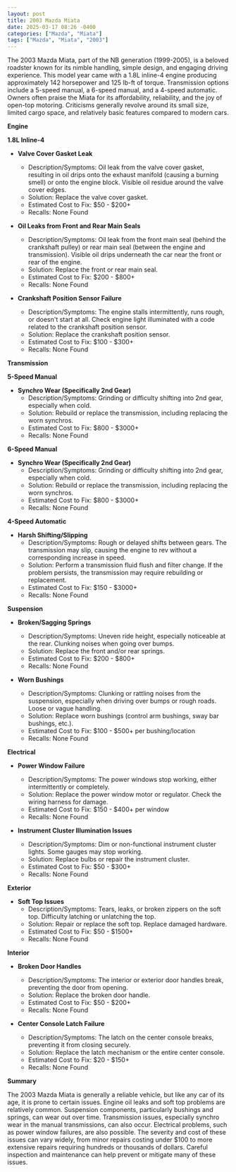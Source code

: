 ```yaml
---
layout: post
title: 2003 Mazda Miata
date: 2025-03-17 08:26 -0400
categories: ["Mazda", "Miata"]
tags: ["Mazda", "Miata", "2003"]
---
```

The 2003 Mazda Miata, part of the NB generation (1999-2005), is a beloved roadster known for its nimble handling, simple design, and engaging driving experience. This model year came with a 1.8L inline-4 engine producing approximately 142 horsepower and 125 lb-ft of torque. Transmission options include a 5-speed manual, a 6-speed manual, and a 4-speed automatic. Owners often praise the Miata for its affordability, reliability, and the joy of open-top motoring. Criticisms generally revolve around its small size, limited cargo space, and relatively basic features compared to modern cars.

**Engine**

**1.8L Inline-4**

*   **Valve Cover Gasket Leak**
    *   Description/Symptoms: Oil leak from the valve cover gasket, resulting in oil drips onto the exhaust manifold (causing a burning smell) or onto the engine block. Visible oil residue around the valve cover edges.
    *   Solution: Replace the valve cover gasket.
    *   Estimated Cost to Fix: $50 - $200+
    *   Recalls: None Found

*   **Oil Leaks from Front and Rear Main Seals**
    *   Description/Symptoms: Oil leak from the front main seal (behind the crankshaft pulley) or rear main seal (between the engine and transmission). Visible oil drips underneath the car near the front or rear of the engine.
    *   Solution: Replace the front or rear main seal.
    *   Estimated Cost to Fix: $200 - $800+
    *   Recalls: None Found

*   **Crankshaft Position Sensor Failure**
    *   Description/Symptoms: The engine stalls intermittently, runs rough, or doesn't start at all. Check engine light illuminated with a code related to the crankshaft position sensor.
    *   Solution: Replace the crankshaft position sensor.
    *   Estimated Cost to Fix: $100 - $300+
    *   Recalls: None Found

**Transmission**

**5-Speed Manual**
*   **Synchro Wear (Specifically 2nd Gear)**
    *   Description/Symptoms: Grinding or difficulty shifting into 2nd gear, especially when cold.
    *   Solution: Rebuild or replace the transmission, including replacing the worn synchros.
    *   Estimated Cost to Fix: $800 - $3000+
    *   Recalls: None Found

**6-Speed Manual**
*   **Synchro Wear (Specifically 2nd Gear)**
    *   Description/Symptoms: Grinding or difficulty shifting into 2nd gear, especially when cold.
    *   Solution: Rebuild or replace the transmission, including replacing the worn synchros.
    *   Estimated Cost to Fix: $800 - $3000+
    *   Recalls: None Found

**4-Speed Automatic**
*   **Harsh Shifting/Slipping**
    *   Description/Symptoms: Rough or delayed shifts between gears. The transmission may slip, causing the engine to rev without a corresponding increase in speed.
    *   Solution: Perform a transmission fluid flush and filter change. If the problem persists, the transmission may require rebuilding or replacement.
    *   Estimated Cost to Fix: $150 - $3000+
    *   Recalls: None Found

**Suspension**

*   **Broken/Sagging Springs**
    *   Description/Symptoms: Uneven ride height, especially noticeable at the rear. Clunking noises when going over bumps.
    *   Solution: Replace the front and/or rear springs.
    *   Estimated Cost to Fix: $200 - $800+
    *   Recalls: None Found

*   **Worn Bushings**
    *   Description/Symptoms: Clunking or rattling noises from the suspension, especially when driving over bumps or rough roads. Loose or vague handling.
    *   Solution: Replace worn bushings (control arm bushings, sway bar bushings, etc.).
    *   Estimated Cost to Fix: $100 - $500+ per bushing/location
    *   Recalls: None Found

**Electrical**

*   **Power Window Failure**
    *   Description/Symptoms: The power windows stop working, either intermittently or completely.
    *   Solution: Replace the power window motor or regulator. Check the wiring harness for damage.
    *   Estimated Cost to Fix: $150 - $400+ per window
    *   Recalls: None Found

*   **Instrument Cluster Illumination Issues**
    *   Description/Symptoms: Dim or non-functional instrument cluster lights. Some gauges may stop working.
    *   Solution: Replace bulbs or repair the instrument cluster.
    *   Estimated Cost to Fix: $50 - $300+
    *   Recalls: None Found

**Exterior**

*   **Soft Top Issues**
    *   Description/Symptoms: Tears, leaks, or broken zippers on the soft top. Difficulty latching or unlatching the top.
    *   Solution: Repair or replace the soft top. Replace damaged hardware.
    *   Estimated Cost to Fix: $50 - $1500+
    *   Recalls: None Found

**Interior**

*   **Broken Door Handles**
    *   Description/Symptoms: The interior or exterior door handles break, preventing the door from opening.
    *   Solution: Replace the broken door handle.
    *   Estimated Cost to Fix: $50 - $200+
    *   Recalls: None Found

*   **Center Console Latch Failure**
    *   Description/Symptoms: The latch on the center console breaks, preventing it from closing securely.
    *   Solution: Replace the latch mechanism or the entire center console.
    *   Estimated Cost to Fix: $20 - $150+
    *   Recalls: None Found

**Summary**

The 2003 Mazda Miata is generally a reliable vehicle, but like any car of its age, it is prone to certain issues. Engine oil leaks and soft top problems are relatively common. Suspension components, particularly bushings and springs, can wear out over time. Transmission issues, especially synchro wear in the manual transmissions, can also occur. Electrical problems, such as power window failures, are also possible. The severity and cost of these issues can vary widely, from minor repairs costing under $100 to more extensive repairs requiring hundreds or thousands of dollars. Careful inspection and maintenance can help prevent or mitigate many of these issues.

